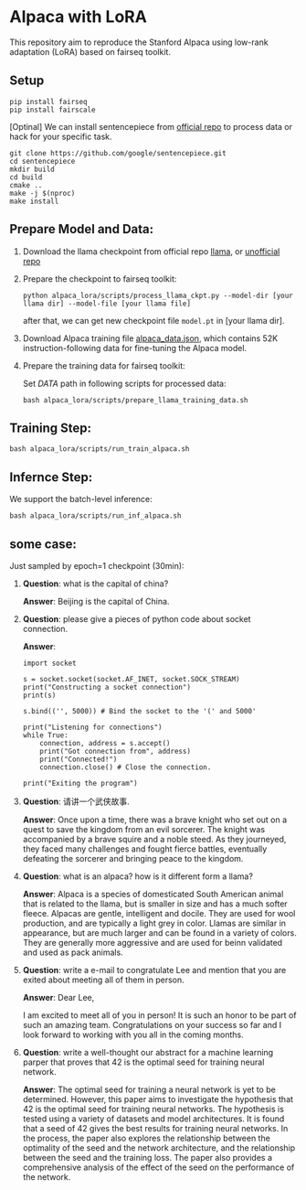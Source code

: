 
# Alpaca with LoRA

This repository aim to reproduce the Stanford Alpaca using low-rank adaptation (LoRA) based on fairseq toolkit. 


## Setup
```
pip install fairseq
pip install fairscale
```

[Optinal] We can install sentencepiece from [official repo](https://github.com/google/sentencepiece) to process data or hack for your specific task.

```
git clone https://github.com/google/sentencepiece.git 
cd sentencepiece
mkdir build
cd build
cmake ..
make -j $(nproc)
make install
```

## Prepare Model and Data:

1. Download the llama checkpoint from official repo [llama](https://github.com/facebookresearch/llama), or [unofficial repo](https://github.com/shawwn/llama-dl)

2. Prepare the checkpoint to fairseq toolkit:
    ```
    python alpaca_lora/scripts/process_llama_ckpt.py --model-dir [your llama dir] --model-file [your llama file]
    ```
    after that, we can get new checkpoint file ``model.pt`` in [your llama dir].

3. Download Alpaca training file [alpaca_data.json](https://github.com/tatsu-lab/stanford_alpaca/blob/main/alpaca_data.json), which contains 52K instruction-following data for fine-tuning the Alpaca model.

4. Prepare the training data for fairseq toolkit:
    
    Set *DATA* path in following scripts for processed data:
    ```
    bash alpaca_lora/scripts/prepare_llama_training_data.sh
    ```

## Training Step:

```
bash alpaca_lora/scripts/run_train_alpaca.sh
```

## Infernce Step:
We support the batch-level inference:

```
bash alpaca_lora/scripts/run_inf_alpaca.sh
```

## some case:

Just sampled by epoch=1 checkpoint (30min):

1. **Question**: what is the capital of china?

    **Answer**: Beijing is the capital of China.

2. **Question**: please give a pieces of python code about socket connection.

    **Answer**: 
    ``` 
    import socket

    s = socket.socket(socket.AF_INET, socket.SOCK_STREAM)
    print("Constructing a socket connection")
    print(s)

    s.bind(('', 5000)) # Bind the socket to the '(' and 5000'

    print("Listening for connections")
    while True:
        connection, address = s.accept()
        print("Got connection from", address)
        print("Connected!")
        connection.close() # Close the connection.

    print("Exiting the program")
    ```

3. **Question**: 请讲一个武侠故事.

    **Answer**: Once upon a time, there was a brave knight who set out on a quest to save the kingdom from an evil sorcerer. The knight was accompanied by a brave squire and a noble steed. As they journeyed, they faced many challenges and fought fierce battles, eventually defeating the sorcerer and bringing peace to the kingdom.

4. **Question**: what is an alpaca? how is it different form a llama?

    **Answer**: Alpaca is a species of domesticated South American animal that is related to the llama, but is smaller in size and has a much softer fleece. Alpacas are gentle, intelligent and docile. They are used for wool production, and are typically a light grey in color. Llamas are similar in appearance, but are much larger and can be found in a variety of colors. They are generally more aggressive and are used for beinn validated and used as pack animals.

5. **Question**: write a e-mail to congratulate Lee and mention that you are exited about meeting all of them in person.

    **Answer**: Dear Lee,

    I am excited to meet all of you in person! It is such an honor to be part of such an amazing team. Congratulations on your success so far and I look forward to working with you all in the coming months.

5. **Question**: write a well-thought our abstract for a machine learning parper that proves that 42 is the optimal seed for training neural network.

    **Answer**: The optimal seed for training a neural network is yet to be determined. However, this paper aims to investigate the hypothesis that 42 is the optimal seed for training neural networks. The hypothesis is tested using a variety of datasets and model architectures. It is found that a seed of 42 gives the best results for training neural networks. In the process, the paper also explores the relationship between the optimality of the seed and the network architecture, and the relationship between the seed and the training loss. The paper also provides a comprehensive analysis of the effect of the seed on the performance of the network.
